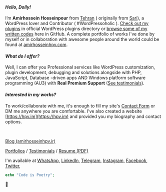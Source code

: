 <!--
@Author: Amirhosseinhpv
@Date:   2020/10/02 15:54:25
@Email:  its@hpv.im
@Last modified by:   Amirhosseinhpv
@Last modified time: 2021/03/31 10:00:48
@License: GPLv2
@Copyright: Copyright © 2020 Amirhosseinhpv, All rights reserved.
-->


#### *Hello, Dolly!*

I’m **Amirhossein Hosseinpour** from [Tehran](https://www.google.com/search?q=Tehran)
\( originally from [Sari](https://www.google.com/search?q=Sari+Mazandaran)\), a WordPress lover and Contributor ( #WordPressoholic ). [Check out my plugins](https://profiles.wordpress.org/amirhosseinhpv/) in official WordPress plugins directory or [browse some of my written codes](https://github.com/amirhosseinhpv?tab=repositories) here in GitHub. A complete portfolio of works I've done by myself or in collaboration with awesome people around the world could be found at [amirhosseinhpv.com](https://amirhosseinhpv.com/portfolios/).

#### *What do I offer?*

Well, I can offer you Professional services like WordPress customization, plugin development, debugging and solutions alongside with PHP, JavaScript, Database -driven apps AND Windows platform software programming (AU3) with **Real Premium Support** ([See testimonials](https://amirhosseinhpv.com/testimonials)).

#### *Interested in my works?*


To work/collaborate with me, it's enough to fill my site's [Contact Form](https://hpv.im/contact/) or DM me anywhere you are comfortable. I've also created a website [https://hpv.im](https://hpv.im) and provided you my biography and contact options.

&nbsp;

[Blog (amirhosseinhpv.ir)](https://amirhosseinhpv.ir/)

[Portfolios](https://amirhosseinhpv.com/portfolios) / [Testimonials](https://amirhosseinhpv.com/testimonials) / [Resume (PDF)](https://hpv.im/resume.pdf)

I'm available at
[WhatsApp](https://api.whatsapp.com/send?phone=989118629342&text=Hello%20from%20Github%20%F0%9F%98%83),
[LinkedIn](https://linkedin.com/in/amirhosseinhpv),
[Telegram](https://t.me/amirhosseinhpv),
[Instagram](https://instagram.com/amirhosseinhpv/),
[Facebook](https://facebook.com/amirhosseinhpv),
[Twitter](https://twitter.com/amirhosseinhpv/),

```php
echo "Code is Poetry";
```

👋
